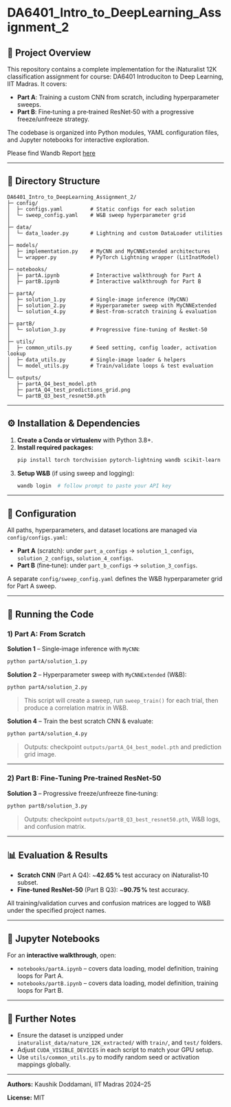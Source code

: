 # DA6401_Intro_to_DeepLearning_Assignment_2

## 📁 Project Overview

This repository contains a complete implementation for the iNaturalist 12K classification assignment for course: DA6401 Introduciton to Deep Learning, IIT Madras. It covers:

- **Part A**: Training a custom CNN from scratch, including hyperparameter sweeps.
- **Part B**: Fine‑tuning a pre‑trained ResNet‑50 with a progressive freeze/unfreeze strategy.

The codebase is organized into Python modules, YAML configuration files, and Jupyter notebooks for interactive exploration.

Please find Wandb Report [here](https://wandb.ai/da24s020-indian-institute-of-technology-madras/DA6401_Intro_to_DeepLearning_Assignment_2/reports/DA6401-Assignment-2--VmlldzoxMjMxODA4Mw?accessToken=n3jv7pu7k48k0q6503sooe6jfvn4sjjlepamilnanl3m97fckdx39mudcmb1xpqv)

---

## 📂 Directory Structure

```
DA6401_Intro_to_DeepLearning_Assignment_2/
├─ config/
│  ├─ configs.yaml         # Static configs for each solution
│  └─ sweep_config.yaml    # W&B sweep hyperparameter grid
│
├─ data/
│  └─ data_loader.py       # Lightning and custom DataLoader utilities
│
├─ models/
│  ├─ implementation.py    # MyCNN and MyCNNExtended architectures
│  └─ wrapper.py           # PyTorch Lightning wrapper (LitInatModel)
│
├─ notebooks/
│  ├─ partA.ipynb          # Interactive walkthrough for Part A
│  ├─ partB.ipynb          # Interactive walkthrough for Part B
│
├─ partA/
│  ├─ solution_1.py        # Single-image inference (MyCNN)
│  ├─ solution_2.py        # Hyperparameter sweep with MyCNNExtended
│  └─ solution_4.py        # Best-from-scratch training & evaluation
│
├─ partB/
│  └─ solution_3.py        # Progressive fine‑tuning of ResNet‑50
│
├─ utils/
│  ├─ common_utils.py      # Seed setting, config loader, activation lookup
│  ├─ data_utils.py        # Single-image loader & helpers
│  └─ model_utils.py       # Train/validate loops & test evaluation
│
└─ outputs/
   ├─ partA_Q4_best_model.pth
   ├─ partA_Q4_test_predictions_grid.png
   └─ partB_Q3_best_resnet50.pth
```

---

## ⚙️ Installation & Dependencies

1. **Create a Conda or virtualenv** with Python 3.8+.
2. **Install required packages:**
   ```bash
   pip install torch torchvision pytorch-lightning wandb scikit-learn matplotlib pyyaml
   ```
3. **Setup W&B** (if using sweep and logging):
   ```bash
   wandb login  # follow prompt to paste your API key
   ```

---

## 🔧 Configuration

All paths, hyperparameters, and dataset locations are managed via `config/configs.yaml`:

- **Part A** (scratch): under `part_a_configs` → `solution_1_configs`, `solution_2_configs`, `solution_4_configs`.
- **Part B** (fine‑tune): under `part_b_configs` → `solution_3_configs`.

A separate `config/sweep_config.yaml` defines the W&B hyperparameter grid for Part A sweep.

---

## 🚀 Running the Code

### 1) Part A: From Scratch

**Solution 1** – Single‑image inference with `MyCNN`:
```bash
python partA/solution_1.py
```

**Solution 2** – Hyperparameter sweep with `MyCNNExtended` (W&B):
```bash
python partA/solution_2.py
```
> This script will create a sweep, run `sweep_train()` for each trial, then produce a correlation matrix in W&B.

**Solution 4** – Train the best scratch CNN & evaluate:
```bash
python partA/solution_4.py
```
> Outputs: checkpoint `outputs/partA_Q4_best_model.pth` and prediction grid image.

---

### 2) Part B: Fine‑Tuning Pre‑trained ResNet‑50

**Solution 3** – Progressive freeze/unfreeze fine‑tuning:
```bash
python partB/solution_3.py
```
> Outputs: checkpoint `outputs/partB_Q3_best_resnet50.pth`, W&B logs, and confusion matrix.

---

## 📊 Evaluation & Results

- **Scratch CNN** (Part A Q4): ~**42.65 %** test accuracy on iNaturalist‑10 subset.
- **Fine‑tuned ResNet‑50** (Part B Q3): ~**90.75 %** test accuracy.

All training/validation curves and confusion matrices are logged to W&B under the specified project names.

---

## 📓 Jupyter Notebooks

For an **interactive walkthrough**, open:
- `notebooks/partA.ipynb` – covers data loading, model definition, training loops for Part A.
- `notebooks/partB.ipynb` – covers data loading, model definition, training loops for Part B.

---

## 📖 Further Notes

- Ensure the dataset is unzipped under `inaturalist_data/nature_12K_extracted/` with `train/`, and `test/` folders.
- Adjust `CUDA_VISIBLE_DEVICES` in each script to match your GPU setup.
- Use `utils/common_utils.py` to modify random seed or activation mappings globally.

---

**Authors:** Kaushik Doddamani, IIT Madras 2024–25

**License:** MIT

